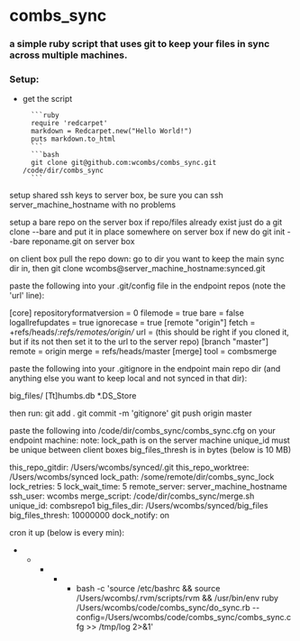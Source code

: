 combs_sync
==========

### a simple ruby script that uses git to keep your files in sync across multiple machines.

### Setup: ###

* get the script
 
		```ruby
		require 'redcarpet'
		markdown = Redcarpet.new("Hello World!")
		puts markdown.to_html
		```
		```bash
		git clone git@github.com:wcombs/combs_sync.git /code/dir/combs_sync
		```

setup shared ssh keys to server box, be sure you can ssh server_machine_hostname with no problems

setup a bare repo on the server box
	if repo/files already exist just do a git clone --bare and put it in place somewhere on server box
	if new do git init --bare reponame.git on server box

on client box pull the repo down:
	go to dir you want to keep the main sync dir in, then
	git clone wcombs@server_machine_hostname:synced.git



paste the following into your .git/config file in the endpoint repos (note the 'url' line):

[core]
    repositoryformatversion = 0
    filemode = true
    bare = false
    logallrefupdates = true
    ignorecase = true
[remote "origin"]
    fetch = +refs/heads/*:refs/remotes/origin/*
    url = (this should be right if you cloned it, but if its not then set it to the url to the server repo)
[branch "master"]
    remote = origin
    merge = refs/heads/master
[merge]
    tool = combsmerge

paste the following into your .gitignore in the endpoint main repo dir (and anything else you want to keep local and not synced in that dir):

big_files/
[Tt]humbs.db
*.DS_Store

then run:
git add .
git commit -m 'gitignore'
git push origin master
 
paste the following into /code/dir/combs_sync/combs_sync.cfg on your endpoint machine:
note:	lock_path is on the server machine
		unique_id must be unique between client boxes
		big_files_thresh is in bytes (below is 10 MB)

this_repo_gitdir: /Users/wcombs/synced/.git
this_repo_worktree: /Users/wcombs/synced
lock_path: /some/remote/dir/combs_sync_lock
lock_retries: 5
lock_wait_time: 5
remote_server: server_machine_hostname
ssh_user: wcombs
merge_script: /code/dir/combs_sync/merge.sh
unique_id: combsrepo1
big_files_dir: /Users/wcombs/synced/big_files
big_files_thresh: 10000000
dock_notify: on


cron it up (below is every min):
* * * * * bash -c 'source /etc/bashrc && source /Users/wcombs/.rvm/scripts/rvm && /usr/bin/env ruby /Users/wcombs/code/combs_sync/do_sync.rb --config=/Users/wcombs/code/combs_sync/combs_sync.cfg >> /tmp/log 2>&1'
